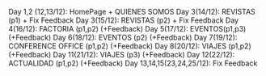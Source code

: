 Day 1,2 (12,13/12): HomePage + QUIENES SOMOS
Day 3(14/12): REVISTAS (p1) + Fix Feedback
Day 3(15/12): REVISTAS (p2) + Fix Feedback
Day 4(16/12): FACTORIA (p1,p2) (+Feedback)
Day 5(17/12): EVENTOS(p1,p3) (+Feedback)
Day 6(18/12): EVENTOS (p2) (+Feedback)
Day 7(19/12): CONFERENCE OFFICE (p1,p2) (+Feedback)
Day 8(20/12): VIAJES (p1,p2) (+Feedback)
Day 11(21/12): VIAJES (p3) (+Feedback)
Day 12(22/12): ACTUALIDAD (p1,p2) (+Feedback)
Day 13,14,15(23,24,25/12): Fix Feedback